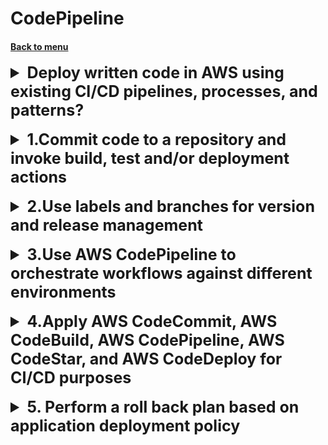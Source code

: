 <h1>CodePipeline</h1> 
<h4> 

[Back to menu](..%2F..%2FMenu.md)

</h4>

[//]: # (Deploy written code in AWS using existing CI/CD pipelines, processes, and patterns?)

<details>
    <summary style="font-size: 25px;">
        <b>
           Deploy written code in AWS using existing CI/CD pipelines, processes, and patterns?
        </b>
    </summary>
<br>

Use the AWS::Region pseudo parameter.

AWS CloudFormation provides a set of pseudo parameters that are predefined
by AWS CloudFormation.

You can use them the same way as you would a parameter,
as the argument for the Ref function.

The AWS::Region pseudo parameter is a value that AWS CloudFormation
resolves as the region where the stack is created

</details>
<br>

[//]: # (1.Commit code to a repository and invoke build, test and/or deployment actions)

<details>
    <summary style="font-size: 25px;">
        <b>
            1.Commit code to a repository and invoke build, test and/or deployment actions
        </b>
    </summary>
<br>

[ORIGINAL](https://aws.amazon.com/blogs/devops/complete-ci-cd-with-aws-codecommit-aws-codebuild-aws-codedeploy-and-aws-codepipeline)

![](https://d2908q01vomqb2.cloudfront.net/7719a1c782a1ba91c031a682a0a2f8658209adbf/2020/09/30/DevOps_feedback-diagram.png)

Here’s a general process you can follow to perform these actions:

* **Commit code to a repository:**

    git add .
    git commit -m "Your commit message"
    git push origin Your_Branch

- **Invoke build, test and/or deployment actions in AWS:**
AWS provides various services for automating these processes. 
For example, you can use AWS CodeBuild for building and testing your code. 
AWS CodeDeploy can be used for deploying your application.
You can also use AWS CodePipeline to model and visualize your software release process.

Please note that you would need to configure these services 
according to your requirements. 
The exact commands or steps would depend on your specific setup and the nature 
of your application. 
It’s recommended to refer to the official 
AWS documentation or consult with a DevOps professional for detailed guidance.

![](https://d2908q01vomqb2.cloudfront.net/7719a1c782a1ba91c031a682a0a2f8658209adbf/2020/09/30/Screen-Shot-2020-09-30-at-6.05.53-PM.png)

</details>
<br>

[//]: # (2.Use labels and branches for version and release management)

<details>
    <summary style="font-size: 25px;">
        <b>
            2.Use labels and branches for version and release management
        </b>
    </summary>
<br>

[ORIGINAL](https://aws.amazon.com/blogs/devops/implementing-gitflow-using-aws-codepipeline-aws-codecommit-aws-codebuild-and-aws-codedeploy/)

In AWS, you can use labels and branches for version and release management 
in the following way:

- **Branches:** Branches in Git allow you to create independent lines of development.
You can use branches in your AWS CodeCommit repository to isolate work 
on different versions of your project. 
For example, you can create a branch for a new feature and then merge that
branch into the main branch when the feature is ready.

- **Labels:** AWS Elastic Beanstalk uses labels to identify different 
versions of your application. 
A label in AWS Elastic Beanstalk is a name you assign to a version of your application. 
The label helps you track different versions of your application.

You can create an application version in the AWS Management Console, 
AWS CLI, or by using an AWS SDK.
When you create a version, you’ll include a label for that version.

</details>
<br>

[//]: # (3.Use AWS CodePipeline to orchestrate workflows against different environments)

<details>
    <summary style="font-size: 25px;">
        <b>
            3.Use AWS CodePipeline to orchestrate workflows against different environments
        </b>
    </summary>
<br>

[ORIGINAL](https://docs.aws.amazon.com/codedeploy/latest/userguide/deployments.html)

AWS CodePipeline is a continuous integration and continuous delivery service 
that allows you to manage and automate your workflows for different environments. 
Here’s a high-level overview of how you can use it:

- **Create a Pipeline:** Start by creating a pipeline in AWS CodePipeline. 
This pipeline will define your workflow.

- **Add Stages:** Add stages to your pipeline for each environment 
(e.g., Development, Testing, Staging, Production).
Each stage represents a phase in your release process.

- **Add Actions:** Within each stage, add actions that represent tasks
such as building code, deploying to an environment, or running tests. 
Actions in a stage can run in parallel or in sequence.

- **Connect to Source Repository:** Connect your pipeline to your source repository. 
AWS CodePipeline can integrate with AWS CodeCommit, GitHub, Bitbucket, and more. 
Whenever a change is pushed to your repository, 
AWS CodePipeline will automatically trigger your pipeline.

- **Automate Deployments:** Use AWS CodeDeploy to automate your deployments. 
You can set up deployment actions in your pipeline stages 
to deploy your application to Amazon EC2, AWS Fargate, AWS Lambda, and more.

- **Monitor Your Pipeline:** Monitor your pipeline’s performance, 
and troubleshoot any issues using AWS CloudWatch.

![](https://mongodb-devhub-cms.s3.us-west-1.amazonaws.com/aws_codepipeline_161a68794c.png)

</details>
<br>

[//]: # (4.Apply AWS CodeCommit, AWS CodeBuild, AWS CodePipeline, AWS CodeStar, and AWS 
CodeDeploy for CI/CD purposes)

<details>
    <summary style="font-size: 25px;">
        <b>
            4.Apply AWS CodeCommit, AWS CodeBuild, AWS CodePipeline, AWS CodeStar, 
            and AWS CodeDeploy for CI/CD purposes
        </b>
    </summary>
<br>

[Pinned Guidelines](https://docs.aws.amazon.com/codepipeline/latest/userguide/tutorials.html)

[Guide](https://docs.aws.amazon.com/codepipeline/latest/userguide/tutorials-simple-s3.html)

* **AWS CodeCommit:** This is where you’ll store your code. 
It’s a fully-managed source control service that hosts Git repositories.


* **AWS CodeBuild:** This service will compile your source code, run tests, 
and produce packages that are ready to deploy. 
You can configure it to automatically build your application whenever 
code is pushed to your CodeCommit repository.


* **AWS CodePipeline:** This service models and visualizes 
your software release process. You can design your entire workflow 
including building, testing, and deploying your applications. 
CodePipeline will orchestrate the steps and provide you with 
a real-time view of the status of your software delivery


* **AWS CodeStar:** This service is an optional layer of convenience 
that helps you quickly develop, build, and deploy applications 
on AWS by providing a unified user interface, 
enabling you to easily manage your software development activities in one place.


* **AWS CodeDeploy:** This service automates your software deployments, 
allowing you to reliably deploy your application at any scale. 
You can deploy your built and tested code to your servers or 
AWS services like AWS Fargate, Amazon EC2, AWS Lambda, and more.

</details>
<br>

[//]: # (5.Perform a roll back plan based on application deployment policy)

<details>
    <summary style="font-size: 25px;">
        <b>
            5. Perform a roll back plan based on application deployment policy
        </b>
    </summary>
<br>

Sure, here’s a high-level overview of how you can perform a
rollback based on your application deployment policy using AWS services:

* **AWS CodeDeploy:** This service has built-in functionality for automatic rollbacks.
You can configure it to automatically roll back when a deployment fails,
or when CloudWatch alarms are triggered.


* **Deployment Configurations:** In AWS CodeDeploy, you can specify 
a deployment configuration that determines the deployment’s rollout and rollback behavior.
For example, you can specify that the deployment should be rolled back if 
less than 95% of the instances are healthy after the deployment.


* **CloudWatch Alarms:** You can set up CloudWatch alarms based on custom 
health metrics or standard metrics like CPU usage, response time, etc. 
If these alarms are triggered during a deployment, AWS CodeDeploy 
can automatically roll back to the last known good state.


* **Manual Rollback:** If you need more control, you can manually stop 
a deployment and then redeploy the previous version of your application.

</details>
<br>
